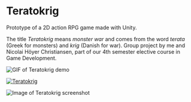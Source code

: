 # Teratokrig

Prototype of a 2D action RPG game made with Unity.

The title  *Teratokrig* means *monster war* and comes from the word *terata* (Greek for monsters) and *krig* (Danish for war).
Group project by me and Nicolai Höyer Christiansen, part of our 4th semester elective course in Game Development.

![GIF of Teratokrig demo](https://github.com/kkremizas/teratokrig/blob/main/teratokrig_demo.gif)

[![Teratokrig](http://img.youtube.com/vi/WsmozPL-ic8/0.jpg)](https://youtu.be/WsmozPL-ic8 "Teratokrig")

![Image of Teratokrig screenshot](https://github.com/kkremizas/teratokrig/blob/main/teratokrig.png)
